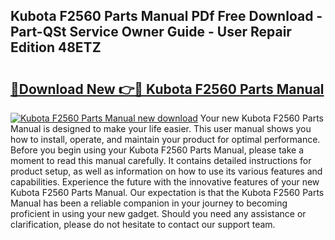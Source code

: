 ## Kubota F2560 Parts Manual PDf Free Download - Part-QSt Service Owner Guide - User Repair Edition 48ETZ

# <h2><a href="http://bc93013.oget.top/?id=Kubota+F2560+Parts+Manual">🔗Download New 👉🔴 Kubota F2560 Parts Manual</a></h2>

[![Kubota F2560 Parts Manual new download](https://i.imgur.com/5g1atiW.png)](http://bc93013.oget.top/?id=Kubota+F2560+Parts+Manual)
Your new Kubota F2560 Parts Manual is designed to make your life easier. This user manual shows you how to install, operate, and maintain your product for optimal performance. Before you begin using your Kubota F2560 Parts Manual, please take a moment to read this manual carefully. It contains detailed instructions for product setup, as well as information on how to use its various features and capabilities. Experience the future with the innovative features of your new Kubota F2560 Parts Manual. Our expectation is that the Kubota F2560 Parts Manual has been a reliable companion in your journey to becoming proficient in using your new gadget. Should you need any assistance or clarification, please do not hesitate to contact our support team.
